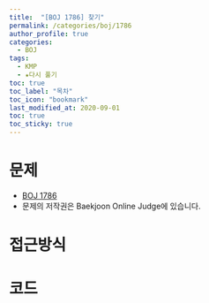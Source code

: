 ```yaml
---
title:  "[BOJ 1786] 찾기"
permalink: /categories/boj/1786
author_profile: true
categories:
  - BOJ
tags:
  - KMP
  - ★다시 풀기
toc: true
toc_label: "목차"
toc_icon: "bookmark"
last_modified_at: 2020-09-01
toc: true
toc_sticky: true
---
```

# 문제
* [BOJ 1786]()
* 문제의 저작권은 Baekjoon Online Judge에 있습니다.  

# 접근방식 


# 코드
```java

```